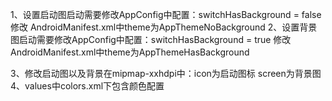 1、设置启动图启动需要修改AppConfig中配置：switchHasBackground = false 修改 AndroidManifest.xml中theme为AppThemeNoBackground
2、设置背景图启动需要修改AppConfig中配置：switchHasBackground = true 修改 AndroidManifest.xml中theme为AppThemeHasBackground

3、修改启动图以及背景在mipmap-xxhdpi中：icon为启动图标 screen为背景图
4、values中colors.xml下包含颜色配置